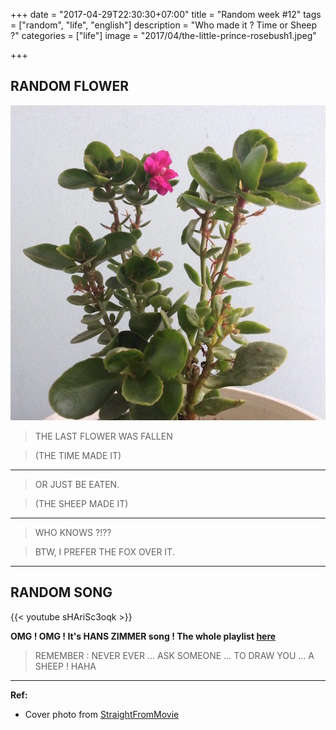 +++
date = "2017-04-29T22:30:30+07:00"
title = "Random week #12"
tags = ["random", "life", "english"]
description = "Who made it ? Time or Sheep ?"
categories = ["life"]
image = "2017/04/the-little-prince-rosebush1.jpeg"

+++

## RANDOM FLOWER

![Bao Doi Flower](/images/2017/04/bao-doi.jpeg)

> THE LAST FLOWER WAS FALLEN

> (THE TIME MADE IT)

-------------------------------

> OR JUST BE EATEN.

> (THE SHEEP MADE IT)

-------------------------------

> WHO KNOWS ?!??

> BTW, I PREFER THE FOX OVER IT.

-------------------------------

## RANDOM SONG

{{< youtube sHAriSc3oqk >}}

**OMG ! OMG ! It's HANS ZIMMER song ! The whole playlist [here](https://www.youtube.com/playlist?list=PLnyQ-VHzWrDbBfSxlWkYPlFCQILBvufNw)**

> REMEMBER : NEVER EVER ... ASK SOMEONE ... TO DRAW YOU ... A SHEEP ! HAHA

-------------------------------

**Ref:**

- Cover photo from [StraightFromMovie](http://straightfromamovie.com/the-little-prince-review/)
